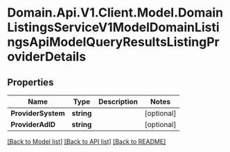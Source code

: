 # Domain.Api.V1.Client.Model.DomainListingsServiceV1ModelDomainListingsApiModelQueryResultsListingProviderDetails
## Properties

Name | Type | Description | Notes
------------ | ------------- | ------------- | -------------
**ProviderSystem** | **string** |  | [optional] 
**ProviderAdID** | **string** |  | [optional] 

[[Back to Model list]](../README.md#documentation-for-models) [[Back to API list]](../README.md#documentation-for-api-endpoints) [[Back to README]](../README.md)

